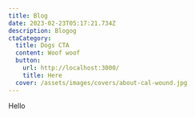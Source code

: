 ```yaml
---
title: Blog
date: 2023-02-23T05:17:21.734Z
description: Blogog
ctaCategory:
  title: Dogs CTA
  content: Woof woof
  button:
    url: http://localhost:3000/
    title: Here
  cover: /assets/images/covers/about-cal-wound.jpg
---
```

H﻿ello